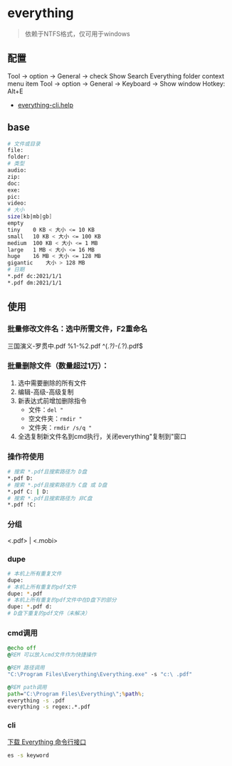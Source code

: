 # everything

> 依赖于NTFS格式，仅可用于windows

## 配置

Tool ->  option ->  General ->  check Show Search Everything folder context menu item
Tool ->  option ->  General -> Keyboard ->  Show window Hotkey: Alt+E

- [everything-cli.help](everything-cli.help)<!-- [[everything-cli.help]] --> 

## base

```sh
# 文件或目录
file:
folder:
# 类型
audio:	
zip:	
doc:	
exe:	
pic:	
video:	
# 大小
size[kb|mb|gb]
empty
tiny	0 KB < 大小 <= 10 KB
small	10 KB < 大小 <= 100 KB
medium	100 KB < 大小 <= 1 MB
large	1 MB < 大小 <= 16 MB
huge	16 MB < 大小 <= 128 MB
gigantic	大小 > 128 MB
# 日期
*.pdf dc:2021/1/1
*.pdf dm:2021/1/1
```

## 使用

### 批量修改文件名：选中所需文件，F2重命名

三国演义-罗贯中.pdf
%1-%2.pdf
^(.*?)-(.*?)\.pdf$

### 批量删除文件（数量超过1万）：

1. 选中需要删除的所有文件
2. 编辑-高级-高级复制
3. 新表达式前增加删除指令
   - 文件：`del "`
   - 空文件夹：`rmdir "`
   - 文件夹：`rmdir /s/q "`
4. 全选复制新文件名到cmd执行，关闭everything"复制到"窗口

### 操作符使用

```sh
# 搜索 *.pdf且搜索路径为 D盘
*.pdf D: 
# 搜索 *.pdf且搜索路径为 C盘 或 D盘
*.pdf C: | D:
# 搜索 *.pdf且搜索路径为 非C盘
*.pdf !C:
```

### 分组

<.pdf> | <.mobi>

### dupe

```sh
# 本机上所有重复文件 
dupe: 
# 本机上所有重复的pdf文件
dupe: *.pdf
# 本机上所有重复的pdf文件中在D盘下的部分
dupe: *.pdf d:
# D盘下重复的pdf文件（未解决）
```

### cmd调用

```cmd
@echo off
@REM 可以放入cmd文件作为快捷操作

@REM 路径调用
"C:\Program Files\Everything\Everything.exe" -s "c:\ .pdf"

@REM path调用
path="C:\Program Files\Everything\";%path%;
everything -s .pdf
everything -s regex:.*.pdf
```

### cli

[下载 Everything 命令行接口](https://www.voidtools.com/zh-cn/downloads/)

```cmd
es -s keyword
```